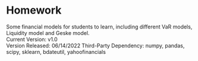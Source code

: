 # Homework
Some financial models for students to learn, including different VaR models, Liquidity model and Geske model.  
Current Version: v1.0  
Version Released: 06/14/2022 
Third-Party Dependency: numpy, pandas, scipy, sklearn, bdateutil, yahoofinancials	  

